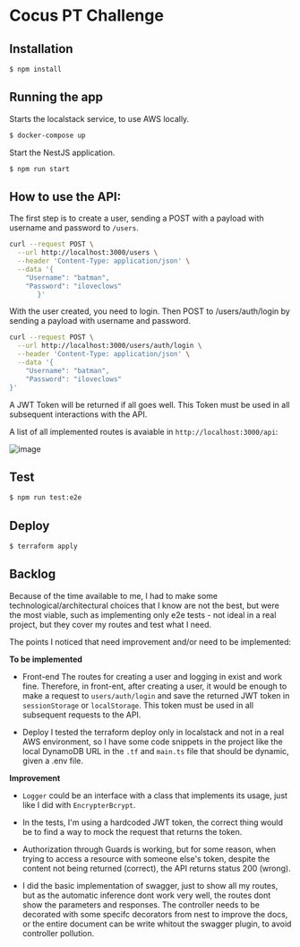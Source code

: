 # Cocus PT Challenge

## Installation

```bash
$ npm install
```

## Running the app

Starts the localstack service, to use AWS locally.

```bash
$ docker-compose up
```

Start the NestJS application.

```bash
$ npm run start
```

## How to use the API:

The first step is to create a user, sending a POST with a payload with username and password to `/users`.

```bash
curl --request POST \
  --url http://localhost:3000/users \
  --header 'Content-Type: application/json' \
  --data '{
	"Username": "batman",
	"Password": "iloveclows"
       }'
```

With the user created, you need to login. Then POST to /users/auth/login by sending a payload with username and password.

```bash
curl --request POST \
  --url http://localhost:3000/users/auth/login \
  --header 'Content-Type: application/json' \
  --data '{
	"Username": "batman",
	"Password": "iloveclows"
}'
```
A JWT Token will be returned if all goes well. This Token must be used in all subsequent interactions with the API.

A list of all implemented routes is avaiable in `http://localhost:3000/api`:

![image](https://user-images.githubusercontent.com/19439336/198077839-89fe9623-6043-405a-b2d1-29c92fd2eead.png)

## Test

```bash
$ npm run test:e2e
```

## Deploy

```bash
$ terraform apply
```

## Backlog
Because of the time available to me, I had to make some technological/architectural choices that I know are not the best, but were the most viable, such as implementing only e2e tests - not ideal in a real project, but they cover my routes and test what I need.


The points I noticed that need improvement and/or need to be implemented:

__To be implemented__

- Front-end 
 The routes for creating a user and logging in exist and work fine. Therefore, in front-ent, after creating a user, it would be enough to make a request to `users/auth/login` and save the returned JWT token in `sessionStorage` or `localStorage`. This token must be used in all subsequent requests to the API.


 - Deploy
 I tested the terraform deploy only in localstack and not in a real AWS environment, so I have some code snippets in the project like the local DynamoDB URL in the `.tf` and `main.ts` file that should be dynamic, given a .env file.

 __Improvement__

- `Logger` could be an interface with a class that implements its usage, just like I did with `EncrypterBcrypt`.

- In the tests, I'm using a hardcoded JWT token, the correct thing would be to find a way to mock the request that returns the token.

- Authorization through Guards is working, but for some reason, when trying to access a resource with someone else's token, despite the content not being returned (correct), the API returns status 200 (wrong).

- I did the basic implementation of swagger, just to show all my routes, but as the automatic inference dont work very well, the routes dont show the parameters and responses. The controller needs to be decorated with some specifc decorators from nest to improve the docs, or the entire document can be write whitout the swagger plugin, to avoid controller pollution.
 
